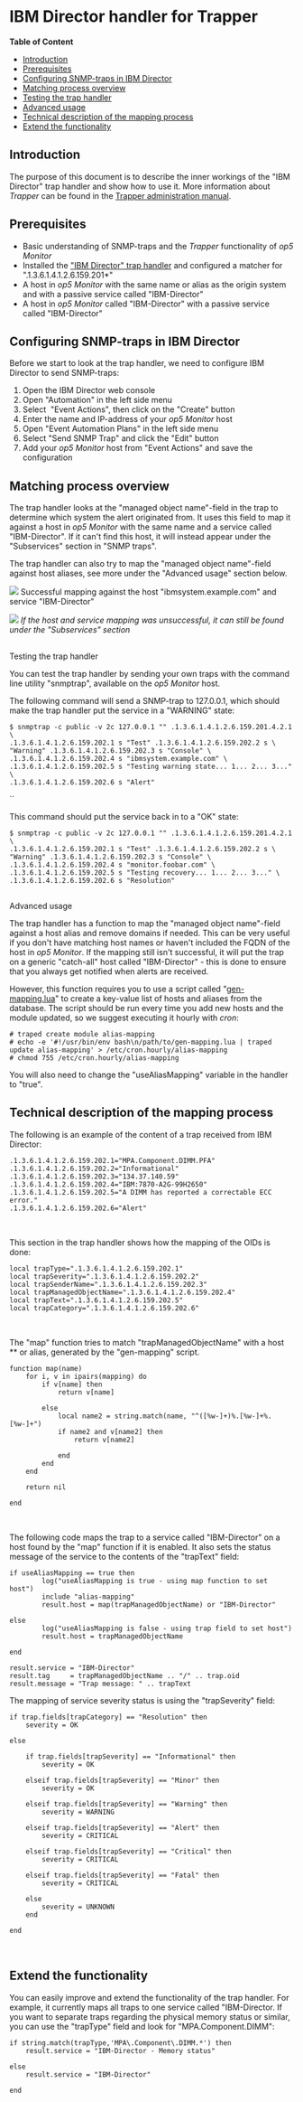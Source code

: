 # IBM Director handler for Trapper

**Table of Content**

-   [Introduction](#IBMDirectorhandlerforTrapper-Introduction)
-   [Prerequisites](#IBMDirectorhandlerforTrapper-Prerequisites)
-   [Configuring SNMP-traps in IBM Director](#IBMDirectorhandlerforTrapper-ConfiguringSNMP-trapsinIBMDirector)
-   [Matching process overview](#IBMDirectorhandlerforTrapper-Matchingprocessoverview)
-   [Testing the trap handler](#IBMDirectorhandlerforTrapper-Testingthetraphandler)
-   [Advanced usage](#IBMDirectorhandlerforTrapper-Advancedusage)
-   [Technical description of the mapping process](#IBMDirectorhandlerforTrapper-Technicaldescriptionofthemappingprocess)
-   [Extend the functionality](#IBMDirectorhandlerforTrapper-Extendthefunctionality)

## Introduction

The purpose of this document is to describe the inner workings of the "IBM Director" trap handler and show how to use it.
More information about *Trapper* can be found in the [Trapper administration manual](https://kb.op5.com/display/DOC/op5+Trapper+Manual).

## Prerequisites

-   Basic understanding of SNMP-traps and the *Trapper* functionality of *op5 Monitor*
-   Installed the ["IBM Director" trap handler](attachments/11633071/11567175.lua) and configured a matcher for ".1.3.6.1.4.1.2.6.159.201\*"
-   A host in *op5 Monitor* with the same name or alias as the origin system and with a passive service called "IBM-Director"
-   A host in *op5 Monitor* called "IBM-Director" with a passive service called "IBM-Director"

## Configuring SNMP-traps in IBM Director

Before we start to look at the trap handler, we need to configure IBM Director to send SNMP-traps:

1.  Open the IBM Director web console
2.  Open "Automation" in the left side menu
3.  Select  "Event Actions", then click on the "Create" button
4.  Enter the name and IP-address of your *op5 Monitor* host
5.  Open "Event Automation Plans" in the left side menu
6.  Select "Send SNMP Trap" and click the "Edit" button
7.  Add your *op5 Monitor* host from "Event Actions" and save the configuration

## Matching process overview

The trap handler looks at the "managed object name"-field in the trap to determine which system the alert originated from.
It uses this field to map it against a host in *op5 Monitor* with the same name and a service called "IBM-Director".
If it can't find this host, it will instead appear under the "Subservices" section in "SNMP traps".

The trap handler can also try to map the "managed object name"-field against host aliases, see more under the "Advanced usage" section below.

![](attachments/11633071/11567176.png)
Successful mapping against the host "ibmsystem.example.com" and service "IBM-Director"

![](attachments/11633071/11567177.png)
*If the host and service mapping was unsuccessful, it can still be found under the "Subservices" section*

## 
Testing the trap handler

You can test the trap handler by sending your own traps with the command line utility "snmptrap", available on the *op5 Monitor* host.

The following command will send a SNMP-trap to 127.0.0.1, which should make the trap handler put the service in a "WARNING" state:

``` {.text data-syntaxhighlighter-params="brush: text; gutter: false; theme: Confluence" data-theme="Confluence" style="brush: text; gutter: false; theme: Confluence"}
$ snmptrap -c public -v 2c 127.0.0.1 "" .1.3.6.1.4.1.2.6.159.201.4.2.1 \
.1.3.6.1.4.1.2.6.159.202.1 s "Test" .1.3.6.1.4.1.2.6.159.202.2 s \
"Warning" .1.3.6.1.4.1.2.6.159.202.3 s "Console" \
.1.3.6.1.4.1.2.6.159.202.4 s "ibmsystem.example.com" \
.1.3.6.1.4.1.2.6.159.202.5 s "Testing warning state... 1... 2... 3..." \
.1.3.6.1.4.1.2.6.159.202.6 s "Alert" 
```

``

This command should put the service back in to a "OK" state:

``` {.text data-syntaxhighlighter-params="brush: text; gutter: false; theme: Confluence" data-theme="Confluence" style="brush: text; gutter: false; theme: Confluence"}
$ snmptrap -c public -v 2c 127.0.0.1 "" .1.3.6.1.4.1.2.6.159.201.4.2.1 \
.1.3.6.1.4.1.2.6.159.202.1 s "Test" .1.3.6.1.4.1.2.6.159.202.2 s \
"Warning" .1.3.6.1.4.1.2.6.159.202.3 s "Console" \
.1.3.6.1.4.1.2.6.159.202.4 s "monitor.foobar.com" \
.1.3.6.1.4.1.2.6.159.202.5 s "Testing recovery... 1... 2... 3..." \
.1.3.6.1.4.1.2.6.159.202.6 s "Resolution"
```

## 
Advanced usage

The trap handler has a function to map the "managed object name"-field against a host alias and remove domains if needed.
This can be very useful if you don't have matching host names or haven't included the FQDN of the host in *op5 Monitor*.
If the mapping still isn't successful, it will put the trap on a generic "catch-all" host called "IBM-Director" - this is done to ensure that you always get notified when alerts are received.

However, this function requires you to use a script called "[gen-mapping.lua](attachments/11633071/11567178.lua)" to create a key-value list of hosts and aliases from the database.
The script should be run every time you add new hosts and the module updated, so we suggest executing it hourly with *cron*:

``` {.text data-syntaxhighlighter-params="brush: text; gutter: false; theme: Confluence" data-theme="Confluence" style="brush: text; gutter: false; theme: Confluence"}
# traped create module alias-mapping
# echo -e '#!/usr/bin/env bash\n/path/to/gen-mapping.lua | traped update alias-mapping' > /etc/cron.hourly/alias-mapping
# chmod 755 /etc/cron.hourly/alias-mapping
```

You will also need to change the "useAliasMapping" variable in the handler to "true".

## Technical description of the mapping process

The following is an example of the content of a trap received from IBM Director:

``` {.text data-syntaxhighlighter-params="brush: text; gutter: false; theme: Confluence" data-theme="Confluence" style="brush: text; gutter: false; theme: Confluence"}
.1.3.6.1.4.1.2.6.159.202.1="MPA.Component.DIMM.PFA"
.1.3.6.1.4.1.2.6.159.202.2="Informational" 
.1.3.6.1.4.1.2.6.159.202.3="134.37.140.59"
.1.3.6.1.4.1.2.6.159.202.4="IBM:7870-A2G-99H2650"
.1.3.6.1.4.1.2.6.159.202.5="A DIMM has reported a correctable ECC error."
.1.3.6.1.4.1.2.6.159.202.6="Alert" 
```

 

This section in the trap handler shows how the mapping of the OIDs is done:

``` {.text data-syntaxhighlighter-params="brush: text; gutter: false; theme: Confluence" data-theme="Confluence" style="brush: text; gutter: false; theme: Confluence"}
local trapType=".1.3.6.1.4.1.2.6.159.202.1"
local trapSeverity=".1.3.6.1.4.1.2.6.159.202.2"
local trapSenderName=".1.3.6.1.4.1.2.6.159.202.3"
local trapManagedObjectName=".1.3.6.1.4.1.2.6.159.202.4"
local trapText=".1.3.6.1.4.1.2.6.159.202.5"
local trapCategory=".1.3.6.1.4.1.2.6.159.202.6"
```

 

The "map" function tries to match "trapManagedObjectName" with a host ** or alias, generated by the "gen-mapping" script.

``` {.text data-syntaxhighlighter-params="brush: text; gutter: false; theme: Confluence" data-theme="Confluence" style="brush: text; gutter: false; theme: Confluence"}
function map(name)
    for i, v in ipairs(mapping) do
        if v[name] then
            return v[name]
                
        else
            local name2 = string.match(name, "^([%w-]+)%.[%w-]+%.[%w-]+")
            if name2 and v[name2] then
                return v[name2]
            
            end
        end
    end
    
    return nil

end
```

 

The following code maps the trap to a service called "IBM-Director" on a host found by the "map" function if it is enabled.
It also sets the status message of the service to the contents of the "trapText" field:

``` {.text data-syntaxhighlighter-params="brush: text; gutter: false; theme: Confluence" data-theme="Confluence" style="brush: text; gutter: false; theme: Confluence"}
if useAliasMapping == true then
        log("useAliasMapping is true - using map function to set host")
        include "alias-mapping"
        result.host = map(trapManagedObjectName) or "IBM-Director"

else
        log("useAliasMapping is false - using trap field to set host")
        result.host = trapManagedObjectName

end

result.service = "IBM-Director"
result.tag     = trapManagedObjectName .. "/" .. trap.oid
result.message = "Trap message: " .. trapText
```

The mapping of service severity status is using the "trapSeverity" field:

``` {.text data-syntaxhighlighter-params="brush: text; gutter: false; theme: Confluence" data-theme="Confluence" style="brush: text; gutter: false; theme: Confluence"}
if trap.fields[trapCategory] == "Resolution" then
    severity = OK

else

    if trap.fields[trapSeverity] == "Informational" then
        severity = OK

    elseif trap.fields[trapSeverity] == "Minor" then
        severity = OK

    elseif trap.fields[trapSeverity] == "Warning" then
        severity = WARNING

    elseif trap.fields[trapSeverity] == "Alert" then
        severity = CRITICAL
    
    elseif trap.fields[trapSeverity] == "Critical" then
        severity = CRITICAL

    elseif trap.fields[trapSeverity] == "Fatal" then
        severity = CRITICAL

    else
        severity = UNKNOWN
    end

end
```

 

## Extend the functionality

You can easily improve and extend the functionality of the trap handler. For example, it currently maps all traps to one service called "IBM-Director.
If you want to separate traps regarding the physical memory status or similar, you can use the "trapType" field and look for "MPA.Component.DIMM":

``` {.text data-syntaxhighlighter-params="brush: text; gutter: false; theme: Confluence" data-theme="Confluence" style="brush: text; gutter: false; theme: Confluence"}
if string.match(trapType,'MPA\.Component\.DIMM.*') then
    result.service = "IBM-Director - Memory status"

else
    result.service = "IBM-Director"

end
```

 

 

